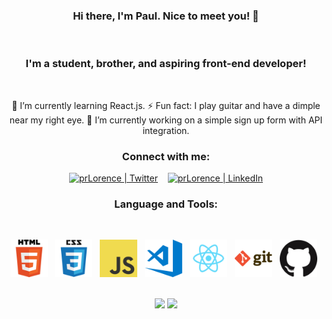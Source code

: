 <div align="center">

### Hi there, I'm Paul. Nice to meet you! 👋

<br/>

### I'm a student, brother, and aspiring front-end developer!

<br/>

 🌱 I’m currently learning React.js.
 ⚡ Fun fact: I play guitar and have a dimple near my right eye.
 🔭 I’m currently working on a simple sign up form with API integration.

### Connect with me:

<div align="center">

[<img alt="prLorence | Twitter" width="66px" src="https://cdn.jsdelivr.net/npm/simple-icons@3.13.0/icons/linkedin.svg" />][linkedin] &nbsp;&nbsp;
[<img alt="prLorence | LinkedIn" width="66px" src="https://cdn.jsdelivr.net/npm/simple-icons@3.13.0/icons/twitter.svg" />][twitter]

</div>

### Language and Tools:

<br/>

<img alt="HTML5" width="60px" src="https://raw.githubusercontent.com/github/explore/80688e429a7d4ef2fca1e82350fe8e3517d3494d/topics/html/html.png" /> &nbsp;
<img alt="CSS3" width="60px" src="https://raw.githubusercontent.com/github/explore/80688e429a7d4ef2fca1e82350fe8e3517d3494d/topics/css/css.png" /> &nbsp;
<img alt="JavaScript" width="60px" src="https://raw.githubusercontent.com/github/explore/80688e429a7d4ef2fca1e82350fe8e3517d3494d/topics/javascript/javascript.png" /> &nbsp;
<img alt="Visual Studio Code" width="60px" src="https://raw.githubusercontent.com/github/explore/80688e429a7d4ef2fca1e82350fe8e3517d3494d/topics/visual-studio-code/visual-studio-code.png" /> &nbsp;
<img alt="React" width="60px" src="https://raw.githubusercontent.com/github/explore/80688e429a7d4ef2fca1e82350fe8e3517d3494d/topics/react/react.png" /> &nbsp;
<img alt="Git" width="60px" src="https://raw.githubusercontent.com/github/explore/80688e429a7d4ef2fca1e82350fe8e3517d3494d/topics/git/git.png" /> &nbsp;
<img alt="GitHub" width="60px" padding="16px" src="https://raw.githubusercontent.com/github/explore/78df643247d429f6cc873026c0622819ad797942/topics/github/github.png" /> &nbsp;

<br/>

<img src="https://github-readme-streak-stats.herokuapp.com/?user=prLorence&&theme=react&&hide_border=true"/>

<img src="https://github-readme-stats.vercel.app/api?username=prLorence&show_icons=true&theme=react&&hide_border=true"/>

[linkedin]: https://linkedin.com/in/prLorence
[twitter]: https://twitter.com/paulorencereyes
